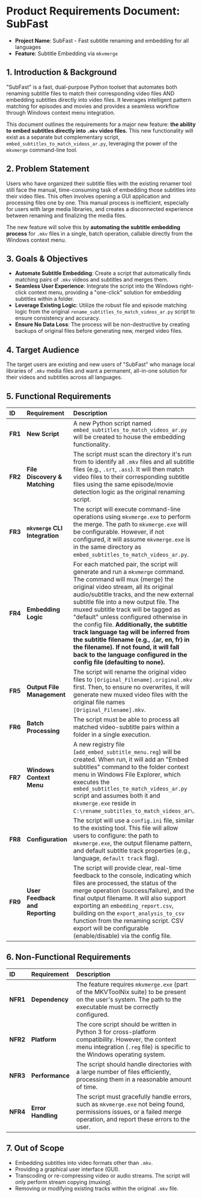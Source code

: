 # Product Requirements Document: SubFast

* **Project Name**: SubFast - Fast subtitle renaming and embedding for all languages
* **Feature**: Subtitle Embedding via `mkvmerge`


## 1. Introduction \& Background

"SubFast" is a fast, dual-purpose Python toolset that automates both renaming subtitle files to match their corresponding video files AND embedding subtitles directly into video files. It leverages intelligent pattern matching for episodes and movies and provides a seamless workflow through Windows context menu integration.

This document outlines the requirements for a major new feature: **the ability to embed subtitles directly into `.mkv` video files.** This new functionality will exist as a separate but complementary script, `embed_subtitles_to_match_videos_ar.py`, leveraging the power of the `mkvmerge` command-line tool.

## 2. Problem Statement

Users who have organized their subtitle files with the existing renamer tool still face the manual, time-consuming task of embedding those subtitles into their video files. This often involves opening a GUI application and processing files one by one. This manual process is inefficient, especially for users with large media libraries, and creates a disconnected experience between renaming and finalizing the media files.

The new feature will solve this by **automating the subtitle embedding process** for `.mkv` files in a single, batch operation, callable directly from the Windows context menu.
## 3. Goals \& Objectives

* **Automate Subtitle Embedding**: Create a script that automatically finds matching pairs of `.mkv` videos and subtitles and merges them.
* **Seamless User Experience**: Integrate the script into the Windows right-click context menu, providing a "one-click" solution for embedding subtitles within a folder.
* **Leverage Existing Logic**: Utilize the robust file and episode matching logic from the original `rename_subtitles_to_match_videos_ar.py` script to ensure consistency and accuracy.
* **Ensure No Data Loss**: The process will be non-destructive by creating backups of original files before generating new, merged video files.


## 4. Target Audience

The target users are existing and new users of "SubFast" who manage local libraries of `.mkv` media files and want a permanent, all-in-one solution for their videos and subtitles across all languages.

## 5. Functional Requirements

| ID | Requirement | Description |
| :-- | :-- | :-- |
| **FR1** | **New Script** | A new Python script named `embed_subtitles_to_match_videos_ar.py` will be created to house the embedding functionality. |
| **FR2** | **File Discovery \& Matching** | The script must scan the directory it's run from to identify all `.mkv` files and all subtitle files (e.g., `.srt`, `.ass`). It will then match video files to their corresponding subtitle files using the same episode/movie detection logic as the original renaming script. |
| **FR3** | **`mkvmerge` CLI Integration** | The script will execute command-line operations using `mkvmerge.exe` to perform the merge. The path to `mkvmerge.exe` will be configurable. However, if not configured, it will assume `mkvmerge.exe` is in the same directory as `embed_subtitles_to_match_videos_ar.py`. |
| **FR4** | **Embedding Logic** | For each matched pair, the script will generate and run a `mkvmerge` command. The command will mux (merge) the original video stream, all its original audio/subtitle tracks, and the new external subtitle file into a new output file. The muxed subtitle track will be tagged as "default" unless configured otherwise in the config file. **Additionally, the subtitle track language tag will be inferred from the subtitle filename (e.g., .{ar, en, fr} in the filename). If not found, it will fall back to the language configured in the config file (defaulting to none).** |
| **FR5** | **Output File Management** | The script will rename the original video files to `[Original_Filename].original.mkv` first. Then, to ensure no overwrites, it will generate new muxed video files with the original file names `[Original_Filename].mkv`. |
| **FR6** | **Batch Processing** | The script must be able to process all matched video-subtitle pairs within a folder in a single execution. |
| **FR7** | **Windows Context Menu** | A new registry file (`add_embed_subtitle_menu.reg`) will be created. When run, it will add an "Embed subtitles" command to the folder context menu in Windows File Explorer, which executes the `embed_subtitles_to_match_videos_ar.py` script and assumes both it and `mkvmerge.exe` reside in `C:\rename_subtitles_to_match_videos_ar\`. |
| **FR8** | **Configuration** | The script will use a `config.ini` file, similar to the existing tool. This file will allow users to configure: the path to `mkvmerge.exe`, the output filename pattern, and default subtitle track properties (e.g., language, `default track` flag). |
| **FR9** | **User Feedback and Reporting** | The script will provide clear, real-time feedback to the console, indicating which files are processed, the status of the merge operation (success/failure), and the final output filename. It will also support exporting an `embedding_report.csv`, building on the `export_analysis_to_csv` function from the renaming script. CSV export will be configurable (enable/disable) via the config file. |

## 6. Non-Functional Requirements

| ID | Requirement | Description |
| :-- | :-- | :-- |
| **NFR1** | **Dependency** | The feature requires `mkvmerge.exe` (part of the MKVToolNix suite) to be present on the user's system. The path to the executable must be correctly configured. |
| **NFR2** | **Platform** | The core script should be written in Python 3 for cross-platform compatibility. However, the context menu integration (`.reg` file) is specific to the Windows operating system. |
| **NFR3** | **Performance** | The script should handle directories with a large number of files efficiently, processing them in a reasonable amount of time. |
| **NFR4** | **Error Handling** | The script must gracefully handle errors, such as `mkvmerge.exe` not being found, permissions issues, or a failed merge operation, and report these errors to the user. |

## 7. Out of Scope

* Embedding subtitles into video formats other than `.mkv`.
* Providing a graphical user interface (GUI).
* Transcoding or re-compressing video or audio streams. The script will only perform stream copying (muxing).
* Removing or modifying existing tracks within the original `.mkv` file.
